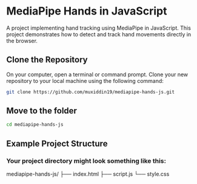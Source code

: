 # MediaPipe Hands in JavaScript

A project implementing hand tracking using MediaPipe in JavaScript. This project demonstrates how to detect and track hand movements directly in the browser.

## Clone the Repository

On your computer, open a terminal or command prompt. Clone your new repository to your local machine using the following command:

```bash
git clone https://github.com/muxiddin19/mediapipe-hands-js.git
```
## Move to the folder
```bash
cd mediapipe-hands-js
```
## Example Project Structure
### Your project directory might look something like this:
mediapipe-hands-js/
├── index.html
├── script.js
└── style.css
